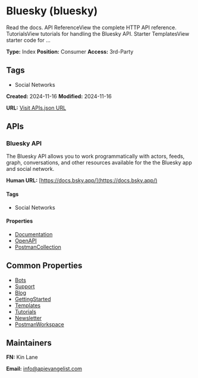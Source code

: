 # Bluesky (bluesky)
Read the docs. API ReferenceView the complete HTTP API reference. TutorialsView tutorials for handling the Bluesky API. Starter TemplatesView starter code for ...

**Type:** Index
**Position:** Consumer
**Access:** 3rd-Party

## Tags

- Social Networks

**Created:** 2024-11-16
**Modified:** 2024-11-16

**URL:** [Visit APIs.json URL](https://raw.githubusercontent.com/api-search/bluesky/refs/heads/main/apis.yml)

## APIs

### Bluesky API
The Bluesky API allows you to work programmatically with actors, feeds, graph, conversations, and other resources available for the the Bluesky app and social network.

**Human URL:** [https://docs.bsky.app/](https://docs.bsky.app/)

#### Tags

- Social Networks

#### Properties

- [Documentation](https://docs.bsky.app/)
- [OpenAPI](properties/bluesky-openapi.yml)
- [PostmanCollection](https://www.postman.com/api-evangelist/bluesky/collection/ubo2xuv/bluesky-api)

## Common Properties

- [Bots](https://docs.bsky.app/docs/starter-templates/bots)
- [Support](https://docs.bsky.app/docs/category/support)
- [Blog](https://docs.bsky.app/blog)
- [GettingStarted](https://docs.bsky.app/docs/get-started)
- [Templates](https://docs.bsky.app/docs/category/starter-templates)
- [Tutorials](https://docs.bsky.app/docs/category/tutorials)
- [Newsletter](https://docs.bsky.app/docs/support/mailing-list)
- [PostmanWorkspace](https://www.postman.com/api-evangelist/bluesky/overview)

## Maintainers

**FN:** Kin Lane

**Email:** info@apievangelist.com

